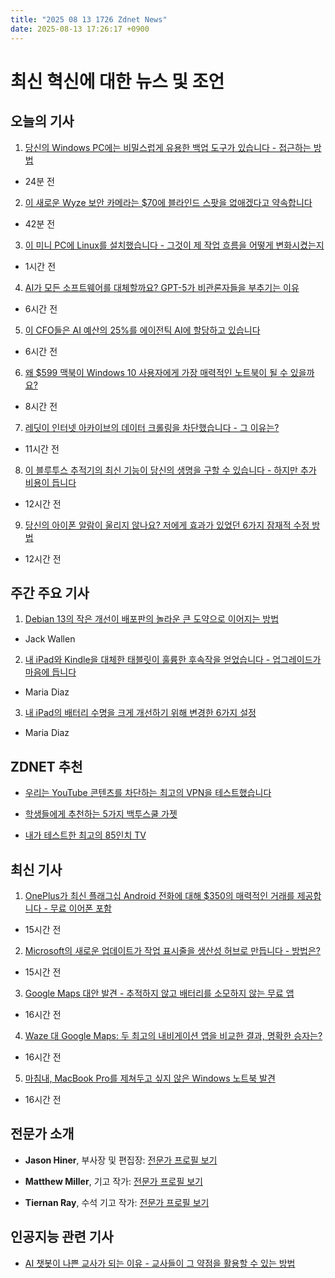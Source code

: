 ```yaml
---
title: "2025 08 13 1726 Zdnet News"
date: 2025-08-13 17:26:17 +0900
---
```


# 최신 혁신에 대한 뉴스 및 조언
## 오늘의 기사 

1. [당신의 Windows PC에는 비밀스럽게 유용한 백업 도구가 있습니다 - 접근하는 방법](https://www.zdnet.com/article/your-windows-pc-has-a-secretly-useful-backup-tool-heres-how-to-access-it)  
- 24분 전 

2. [이 새로운 Wyze 보안 카메라는 $70에 블라인드 스팟을 없애겠다고 약속합니다](https://www.zdnet.com/home-and-office/smart-home/this-new-wyze-security-camera-promises-to-eliminate-blind-spots-for-70)  
- 42분 전 

3. [이 미니 PC에 Linux를 설치했습니다 - 그것이 제 작업 흐름을 어떻게 변화시켰는지](https://www.zdnet.com/article/i-installed-linux-on-this-mini-pc-heres-how-it-transformed-my-workflow-for-the-better)  
- 1시간 전 

4. [AI가 모든 소프트웨어를 대체할까요? GPT-5가 비관론자들을 부추기는 이유](https://www.zdnet.com/article/will-ai-replace-all-software-why-gpt-5-emboldens-the-doomsayers)  
- 6시간 전 

5. [이 CFO들은 AI 예산의 25%를 에이전틱 AI에 할당하고 있습니다](https://www.zdnet.com/article/these-cfos-are-devoting-25-of-their-ai-budgets-to-agentic-ai)  
- 6시간 전 

6. [왜 $599 맥북이 Windows 10 사용자에게 가장 매력적인 노트북이 될 수 있을까요?](https://www.zdnet.com/article/why-a-599-macbook-may-be-the-most-enticing-laptop-for-windows-10-users-later-this-year)  
- 8시간 전 

7. [레딧이 인터넷 아카이브의 데이터 크롤링을 차단했습니다 - 그 이유는?](https://www.zdnet.com/article/reddit-blocks-the-internet-archive-from-crawling-its-data-heres-why)  
- 11시간 전 

8. [이 블루투스 추적기의 최신 기능이 당신의 생명을 구할 수 있습니다 - 하지만 추가 비용이 듭니다](https://www.zdnet.com/article/this-bluetooth-trackers-latest-feature-could-save-your-life-but-it-costs-extra)  
- 12시간 전 

9. [당신의 아이폰 알람이 울리지 않나요? 저에게 효과가 있었던 6가지 잠재적 수정 방법](https://www.zdnet.com/article/is-your-iphone-alarm-not-going-off-6-potential-fixes-that-worked-for-me)  
- 12시간 전 

## 주간 주요 기사 

1. [Debian 13의 작은 개선이 배포판의 놀라운 큰 도약으로 이어지는 방법](https://www.zdnet.com/article/how-debian-13s-little-improvements-add-up-to-the-distros-surprisingly-big-leap-forward)  
- Jack Wallen 

2. [내 iPad와 Kindle을 대체한 태블릿이 훌륭한 후속작을 얻었습니다 - 업그레이드가 마음에 듭니다](https://www.zdnet.com/article/the-tablet-that-replaced-my-ipad-and-kindle-got-a-worthy-successor-and-im-loving-the-upgrades)  
- Maria Diaz 

3. [내 iPad의 배터리 수명을 크게 개선하기 위해 변경한 6가지 설정](https://www.zdnet.com/article/i-changed-these-6-settings-on-my-ipad-to-significantly-improve-its-battery-life)  
- Maria Diaz 

## ZDNET 추천 
- [우리는 YouTube 콘텐츠를 차단하는 최고의 VPN을 테스트했습니다](https://www.zdnet.com/article/best-vpn-for-youtube)  

- [학생들에게 추천하는 5가지 백투스쿨 가젯](https://www.zdnet.com/article/my-5-favorite-gadgets-for-students-are-all-under-40-and-why-theyre-so-useful)  
- [내가 테스트한 최고의 85인치 TV](https://www.zdnet.com/home-and-office/home-entertainment/best-85-inch-tv)  

## 최신 기사 

1. [OnePlus가 최신 플래그십 Android 전화에 대해 $350의 매력적인 거래를 제공합니다 - 무료 이어폰 포함](https://www.zdnet.com/article/oneplus-has-an-enticing-350-deal-for-its-latest-flagship-android-phone-free-earbuds-included)  
- 15시간 전 

2. [Microsoft의 새로운 업데이트가 작업 표시줄을 생산성 허브로 만듭니다 - 방법은?](https://www.zdnet.com/article/microsofts-new-update-makes-your-taskbar-a-productivity-hub-heres-how)  
- 15시간 전 

3. [Google Maps 대안 발견 - 추적하지 않고 배터리를 소모하지 않는 무료 앱](https://www.zdnet.com/article/i-found-a-google-maps-alternative-that-wont-track-you-or-drain-your-battery-and-its-free)  
- 16시간 전 

4. [Waze 대 Google Maps: 두 최고의 내비게이션 앱을 비교한 결과, 명확한 승자는?](https://www.zdnet.com/article/waze-vs-google-maps-i-compared-two-of-the-best-navigation-apps-and-heres-the-clear-winner)  
- 16시간 전 

5. [마침내, MacBook Pro를 제쳐두고 싶지 않은 Windows 노트북 발견](https://www.zdnet.com/article/at-last-a-windows-laptop-that-i-wouldnt-mind-setting-aside-my-macbook-pro-for)  
- 16시간 전 

## 전문가 소개 
- **Jason Hiner**, 부사장 및 편집장: [전문가 프로필 보기](https://www.zdnet.com/meet-the-team/jason-hiner/)  

- **Matthew Miller**, 기고 작가: [전문가 프로필 보기](https://www.zdnet.com/meet-the-team/matthew-miller/)  
- **Tiernan Ray**, 수석 기고 작가: [전문가 프로필 보기](https://www.zdnet.com/meet-the-team/tiernan-ray/)  

## 인공지능 관련 기사 
- [AI 챗봇이 나쁜 교사가 되는 이유 - 교사들이 그 약점을 활용할 수 있는 방법](https://www.zdnet.com/article/why-ai-chatbots-make-bad-teachers-and-how-teachers-can-exploit-that-weakness)